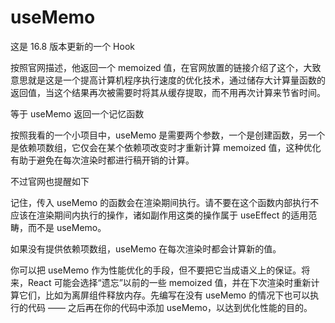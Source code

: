 # useMemo

这是 16.8 版本更新的一个 Hook

按照官网描述，他返回一个 memoized 值，在官网放置的链接介绍了这个，大致意思就是这是一个提高计算机程序执行速度的优化技术，通过储存大计算量函数的返回值，当这个结果再次被需要时将其从缓存提取，而不用再次计算来节省时间。

等于 useMemo 返回一个记忆函数

按照我看的一个小项目中，useMemo 是需要两个参数，一个是创建函数，另一个是依赖项数组，它仅会在某个依赖项改变时才重新计算 memoized 值，这种优化有助于避免在每次渲染时都进行稿开销的计算。

不过官网也提醒如下

记住，传入 useMemo 的函数会在渲染期间执行。请不要在这个函数内部执行不应该在渲染期间内执行的操作，诸如副作用这类的操作属于 useEffect 的适用范畴，而不是 useMemo。

如果没有提供依赖项数组，useMemo 在每次渲染时都会计算新的值。

你可以把 useMemo 作为性能优化的手段，但不要把它当成语义上的保证。将来，React 可能会选择“遗忘”以前的一些 memoized 值，并在下次渲染时重新计算它们，比如为离屏组件释放内存。先编写在没有 useMemo 的情况下也可以执行的代码 —— 之后再在你的代码中添加 useMemo，以达到优化性能的目的。
